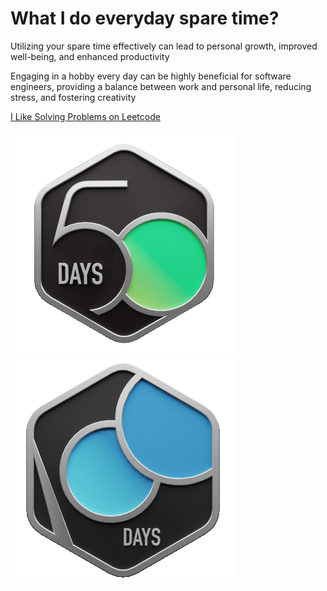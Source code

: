 # What I do everyday spare time?

Utilizing your spare time effectively can lead to personal growth, improved well-being, and enhanced productivity

Engaging in a hobby every day can be highly beneficial for software engineers, providing a balance between work and personal life, reducing stress, and fostering creativity

[I Like Solving Problems on Leetcode](https://leetcode.com/u/max-oyedele/)

![image](./2024-50.gif) ![image](./2024-100.gif)
